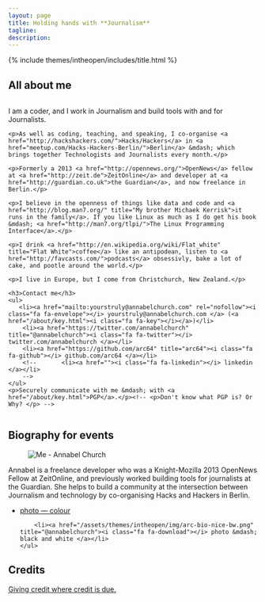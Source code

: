 ```yaml
---
layout: page
title: Holding hands with **Journalism**
tagline:
description:
---
```


{% include themes/intheopen/includes/title.html %}

<div class="bio">
<section>
<h2> All about me </h2>

<div class="column">
    <p>I am a coder, and I work in Journalism and build tools with and for Journalists.</p>

    <p>As well as coding, teaching, and speaking, I co-organise <a href="http://hackshackers.com/">Hacks/Hackers</a> in <a href="meetup.com/Hacks-Hackers-Berlin/">Berlin</a> &mdash; which brings together Technologists and Journalists every month.</p>

    <p>Formerly a 2013 <a href="http://opennews.org/">OpenNews</a> fellow at <a href="http://zeit.de">ZeitOnline</a> and developer at <a href="http://guardian.co.uk">the Guardian</a>, and now freelance in Berlin.</p>

    <p>I believe in the openness of things like data and code and <a href="http://blog.man7.org/" title="My brother Michaek Kerrisk">it runs in the family</a>. If you like Linux as much as I do get his book &mdash; <a href="http://man7.org/tlpi/">The Linux Programming Interface</a>.</p>

    <p>I drink <a href="http://en.wikipedia.org/wiki/Flat_white" title="Flat White">coffee</a> like an antipodean, listen to <a href="http://favcasts.com/">podcasts</a> obsessivly, bake a lot of cake, and pootle around the world.</p>

    <p>I live in Europe, but I come from Christchurch, New Zealand.</p>

    <h3>Contact me</h3>
    <ul>
       <li><a href="mailto:yourstruly@annabelchurch.com" rel="nofollow"><i class="fa fa-envelope"></i> yourstruly@annabelchurch.com </a> (<a href="/about/key.html"><i class="fa fa-key"></i></a>)</li>
        <li><a href="https://twitter.com/annabelchurch" title="@annabelchurch"><i class="fa fa-twitter"></i> twitter.com/annabelchurch </a></li>
        <li><a href="https://github.com/arc64" title="arc64"><i class="fa fa-github"></i> github.com/arc64 </a></li>
        <!--       <li><a href=""><i class="fa fa-linkedin"></i> linkedin </a></li>
        -->
    </ul>
    <p>Securely communicate with me &mdash; with <a href="/about/key.html">PGP</a>.</p><!-- <p>Don't know what PGP is? Or Why? </p> -->
</div>
</section>

<section>
<h2> Biography for events </h2>

<figure class="pullout">
    <img alt="Me - Annabel Church" src="/assets/themes/intheopen/img/arc-bio-nice.png" />
</figure>

<p>Annabel is a freelance developer who was a Knight-Mozilla 2013 OpenNews Fellow at ZeitOnline, and previously worked building tools for journalists at the Guardian. She helps to build a community at the intersection between Journalism and technology by co-organising Hacks and Hackers in Berlin.</p>

<p>
    <ul>
        <li><a href="/assets/themes/intheopen/img/arc-bio-nice.png" title="@annabelchurch"><i class="fa fa-download"></i> photo &mdash; colour </a></li>

        <li><a href="/assets/themes/intheopen/img/arc-bio-nice-bw.png" title="@annabelchurch"><i class="fa fa-download"></i> photo &mdash; black and white </a></li>
    </ul>
</p>
</section>

<section>

<h2>Credits</h2>
<p><i class="fa fa-arrow-right"></i><a href="/credits.html" title="Credits"> Giving credit where credit is due. </a></p>

</section>
</div>